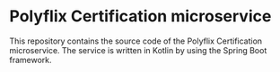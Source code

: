 # Polyflix Certification microservice

This repository contains the source code of the Polyflix Certification microservice. The service is written in Kotlin by using the Spring Boot framework.
